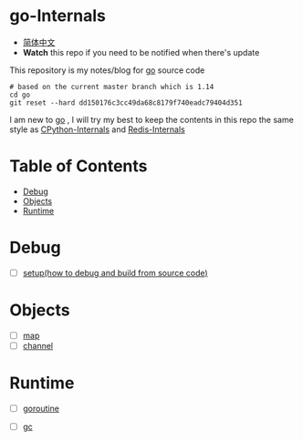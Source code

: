 # go-Internals
* [简体中文](https://github.com/zpoint/go-Internals/blob/1.14/README_CN.md)
* **Watch** this repo if you need to be notified when there's update

This repository is my notes/blog for [go](https://github.com/golang/go) source code

```shell script
# based on the current master branch which is 1.14
cd go
git reset --hard dd150176c3cc49da68c8179f740eadc79404d351
```

I am new to [go](https://github.com/golang/go) , I will try my best to keep the contents in this repo the same style as [CPython-Internals](https://github.com/zpoint/CPython-Internals) and [Redis-Internals](https://github.com/zpoint/Redis-Internals)

# Table of Contents

* [Debug](#Debug)
* [Objects](#Objects)
* [Runtime](#Runtime)

# Debug

- [ ] [setup(how to debug and build from source code)](https://github.com/zpoint/go-Internals/blob/1.14/debug/setup/setup.md)

# Objects

- [ ] [map](https://github.com/zpoint/go-Internals/blob/1.14/objects/map/map.md)
- [ ] [channel](https://github.com/zpoint/go-Internals/blob/1.14/objects/channel/channel.md)

# Runtime

- [ ] [goroutine](https://github.com/zpoint/go-Internals/blob/1.14/runtime/goroutine/goroutine.md)

- [ ] [gc](https://github.com/zpoint/go-Internals/blob/1.14/runtime/gc/gc.md)